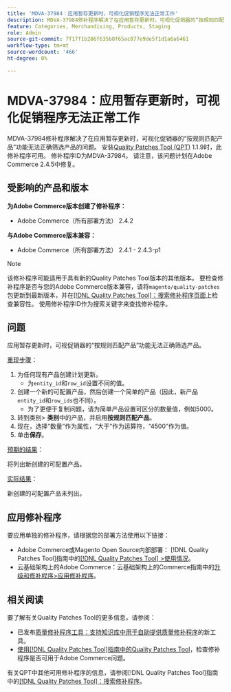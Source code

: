 ```yaml
---
title: 'MDVA-37984：应用暂存更新时，可视化促销程序无法正常工作'
description: MDVA-37984修补程序解决了在应用暂存更新时，可视化促销器的“按规则匹配产品”功能无法正确筛选产品的问题。 安装[Quality Patches Tool (QPT)](https://experienceleague.adobe.com/en/docs/commerce-knowledge-base/kb/announcements/commerce-announcements/magento-quality-patches-released-new-tool-to-self-serve-quality-patches) 1.1.9后，即可使用此修补程序。 修补程序ID为MDVA-37984。 请注意，该问题计划在Adobe Commerce 2.4.5中修复。
feature: Categories, Merchandising, Products, Staging
role: Admin
source-git-commit: 7f17f1b286f635b8f65ac877e9de5f1d1a6a6461
workflow-type: tm+mt
source-wordcount: '466'
ht-degree: 0%

---
```


# MDVA-37984：应用暂存更新时，可视化促销程序无法正常工作

MDVA-37984修补程序解决了在应用暂存更新时，可视化促销器的“按规则匹配产品”功能无法正确筛选产品的问题。 安装[Quality Patches Tool (QPT)](https://experienceleague.adobe.com/en/docs/commerce-knowledge-base/kb/announcements/commerce-announcements/magento-quality-patches-released-new-tool-to-self-serve-quality-patches) 1.1.9时，此修补程序可用。 修补程序ID为MDVA-37984。 请注意，该问题计划在Adobe Commerce 2.4.5中修复。

## 受影响的产品和版本

**为Adobe Commerce版本创建了修补程序：**

* Adobe Commerce（所有部署方法） 2.4.2

**与Adobe Commerce版本兼容：**

* Adobe Commerce（所有部署方法） 2.4.1 - 2.4.3-p1

>[!NOTE]
>
>该修补程序可能适用于具有新的Quality Patches Tool版本的其他版本。 要检查修补程序是否与您的Adobe Commerce版本兼容，请将`magento/quality-patches`包更新到最新版本，并在[[!DNL Quality Patches Tool]：搜索修补程序页面](https://experienceleague.adobe.com/en/docs/commerce-knowledge-base/kb/announcements/commerce-announcements/magento-quality-patches-released-new-tool-to-self-serve-quality-patches)上检查兼容性。 使用修补程序ID作为搜索关键字来查找修补程序。

## 问题

应用暂存更新时，可视促销器的“按规则匹配产品”功能无法正确筛选产品。

<u>重现步骤</u>：

1. 为任何现有产品创建计划更新。
   * 为`entity_id`和`row_id`设置不同的值。
1. 创建一个新的可配置产品，然后创建一个简单的产品（因此，新产品`entity_id`和`row_ids`也不同）。
   * 为了更便于复制问题，请为简单产品设置可区分的数量值，例如5000。
1. 转到类别> **类别**&#x200B;中的产品，并启用&#x200B;**按规则匹配产品**。
1. 现在，选择“数量”作为属性，“大于”作为运算符，“4500”作为值。
1. 单击&#x200B;**保存**。

<u>预期的结果</u>：

将列出新创建的可配置产品。

<u>实际结果</u>：

新创建的可配置产品未列出。

## 应用修补程序

要应用单独的修补程序，请根据您的部署方法使用以下链接：

* Adobe Commerce或Magento Open Source内部部署： [!DNL Quality Patches Tool]指南中的[[!DNL Quality Patches Tool] >使用情况](/help/tools/quality-patches-tool/usage.md)。
* 云基础架构上的Adobe Commerce：云基础架构上的Commerce指南中的[升级和修补程序>应用修补程序](https://experienceleague.adobe.com/docs/commerce-cloud-service/user-guide/develop/upgrade/apply-patches.html)。

## 相关阅读

要了解有关Quality Patches Tool的更多信息，请参阅：

* 已发布[质量修补程序工具：支持知识库中用于自助提供质量修补程序](https://experienceleague.adobe.com/en/docs/commerce-knowledge-base/kb/announcements/commerce-announcements/magento-quality-patches-released-new-tool-to-self-serve-quality-patches)的新工具。
* [使用[!DNL Quality Patches Tool]指南中的Quality Patches Tool](/help/tools/quality-patches-tool/patches-available-in-qpt/check-patch-for-magento-issue-with-magento-quality-patches.md)，检查修补程序是否可用于Adobe Commerce问题。

有关QPT中其他可用修补程序的信息，请参阅[!DNL Quality Patches Tool]指南中的[[!DNL Quality Patches Tool]：搜索修补程序](https://experienceleague.adobe.com/tools/commerce-quality-patches/index.html)。
